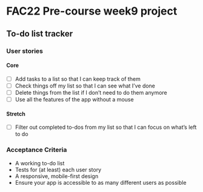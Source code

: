 # FAC22 Pre-course week9 project

## To-do list tracker

### User stories

#### Core

- [ ] Add tasks to a list so that I can keep track of them
- [ ] Check things off my list so that I can see what I’ve done
- [ ] Delete things from the list if I don’t need to do them anymore
- [ ] Use all the features of the app without a mouse

#### Stretch

- [ ] Filter out completed to-dos from my list so that I can focus on what’s left to do

### Acceptance Criteria

- A working to-do list
- Tests for (at least) each user story
- A responsive, mobile-first design
- Ensure your app is accessible to as many different users as possible
